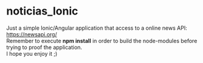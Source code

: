 # noticias_Ionic  
Just a simple Ionic/Angular application that access to a online news API: https://newsapi.org/  
Remember to execute **npm install** in order to build the node-modules before trying to proof the application.  
I hope you enjoy it ;)  
